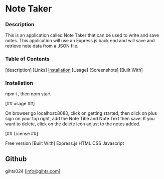 # Note Taker
 
### Description ###
This is an application called Note Taker that can be used to write and save notes. This application will use an Express.js back end and will save and retrieve note data from a JSON file.

### Table of Contents
[Installation]:(./installation)
[description]
[Links]
[Installation]
[Usage]
[Screenshots]
[Built With]

### Installation ###

npm i , then npm start

[## usage ##]

On browser go localhost:8080, click on getting started, then click on plus sign on your top right, add the Note Title and Note Text then save. If you want to delete, click on the delete icon adjust to the notes added.

[## License ##]

Free version
[Built With]
Express.js
HTML
CSS 
Javascript

## Github ##
gihts024
[info@gihts.com]

